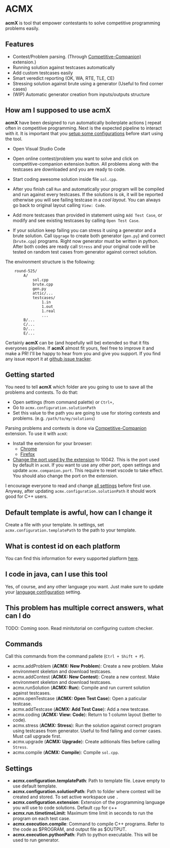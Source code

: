 # ACMX

**acmX** is tool that empower contestants to solve competitive programming problems easily.

## Features

* Contest/Problem parsing. (Through [Competitive-Companion)](https://github.com/jmerle/competitive-companion) extension.)
* Running solution against testcases automatically
* Add custom testcases easily
* Smart veredict reporting (OK, WA, RTE, TLE, CE)
* Stressing solution against brute using a generator (Useful to find corner cases)
* (WIP) Automatic generator creation from inputs/outputs structure

## How am I supposed to use **acmX**

**acmX** have been designed to run automatically boilerplate actions [I](https://codeforces.com/profile/marX) repeat often in competitive programming. Next is the expected pipeline to interact with it. It is important that you [setup some configurations](#getting-started) before start using the tool.

* Open Visual Studio Code

* Open online contest/problem you want to solve and click on competitive-companion extension button. All problems along with the testcases are downloaded and you are ready to code.

* Start coding awesome solution inside file `sol.cpp`.

* After you finish call `Run` and automatically your program will be compiled and run against every testcases. If the solutions is ok, it will be reported otherwise you will see failing testcase in a *cool layout*. You can always go back to original layout calling `View: Code`.

* Add more testcases than provided in statement using `Add Test Case`, or modify and see existing testcases by calling `Open Test Case`.

* If your solution keep failing you can stress it using a generator and a brute solution. Call `Upgrage` to create both generator (`gen.py`) and correct (`brute.cpp`) programs. Right now generator must be written in python. After both codes are ready call `Stress` and your original code will be tested on random test cases from generator against correct solution.

The environment structure is the following:

```file
    round-525/
        A/
            sol.cpp
            brute.cpp
            gen.py
            attic/...
            testcases/
                1.in
                1.out
                1.real
                ...
        B/...
        C/...
        D/...
        E/...
```

Certainly **acmX** can be (and hopefully will be) extended so that it fits everyones pipeline. If **acmX** almost fit yours, feel free to improve it and make a PR! I'll be happy to hear from you and give you support. If you find any issue report it at [github issue tracker](https://github.com/mfornet/acmx/issues).

## Getting started

You need to tell **acmX** which folder are you going to use to save all the problems and contests. To do that:

* Open settings (from command palette) or `Ctrl+,`
* Go to `acmx.configuration.solutionPath`
* Set this value to the path you are going to use for storing contests and problems. (e.g. `/path/to/my/solutions`)

Parsing problems and contests is done via [Competitive-Companion](https://github.com/jmerle/competitive-companion) extension. To use it with `acmX`:

* Install the extension for your browser:
  * [Chrome](https://chrome.google.com/webstore/detail/competitive-companion/cjnmckjndlpiamhfimnnjmnckgghkjbl)
  * [Firefox](https://addons.mozilla.org/en-US/firefox/addon/competitive-companion/)
* [Change the port used by the extension](https://github.com/jmerle/competitive-companion#custom-tools) to 10042. This is the port used by default in `acmX`. If you want to use any other port, open settings and update `acmx.companion.port`. This require to reset vscode to take effect. You should also change the port on the extension.

I encourage everyone to read and change [all settings](#settings) before first use. Anyway, after updating `acmx.configuration.solutionPath` it should work good for C++ users.

## Default template is awful, how can I change it

Create a file with your template. In settings, set `acmx.configuration.templatePath` to the path to your template.

## What is contest id on each platform

You can find this information for every supported platform [here](doc/platforms-id.md).

## I code in java, can I use this tool

Yes, of course, and any other language you want. Just make sure to update your [language configuration](doc/languages.md) setting.

## This problem has multiple correct answers, what can I do

TODO: Coming soon. Read minitutorial on configuring custom checker.

## Commands

Call this commands from the command pallete (`Ctrl + Shift + P`).

* acmx.addProblem (**ACMX: New Problem**): Create a new problem. Make environment skeleton and download testcases.
* acmx.addContest (**ACMX: New Contest**): Create a new contest. Make environment skeleton and download testcases.
* acmx.runSolution (**ACMX: Run**): Compile and run current solution against testcases.
* acmx.openTestcase (**ACMX: Open Test Case**): Open a paticular testcase.
* acmx.addTestcase (**ACMX: Add Test Case**): Add a new testcase.
* acmx.coding (**ACMX: View: Code**): Return to 1 column layout (better to code).
* acmx.stress (**ACMX: Stress**): Run the solution against correct program using testcases from generator. Useful to find failing and corner cases. Must call upgrade first.
* acmx.upgrade (**ACMX: Upgrade**): Create aditionals files before calling `Stress`.
* acmx.compile (**ACMX: Compile**): Compile `sol.cpp`.

## Settings

* **acmx.configuration.templatePath**: Path to template file. Leave empty to use default template.
* **acmx.configuration.solutionPath**: Path to folder where contest will be created and stored. To set active workspace use `.`
* **acmx.configuration.extension**: Extension of the programming language you will use to code solutions. Default `cpp` for c++
* **acmx.run.timetimeLimit**: Maximum time limit in seconds to run the program on each test case.
* **acmx.execution.compile**: Command to compile C++ programs. Refer to the code as $PROGRAM, and output file as $OUTPUT.
* **acmx.execution.pythonPath**: Path to python executable. This will be used to run generator.
